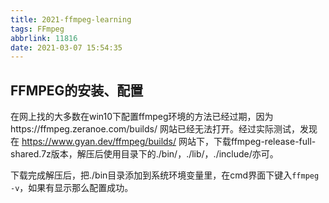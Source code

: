 ```yaml
---
title: 2021-ffmpeg-learning
tags: FFmpeg
abbrlink: 11816
date: 2021-03-07 15:54:35
---
```


## FFMPEG的安装、配置

在网上找的大多数在win10下配置ffmpeg环境的方法已经过期，因为https://ffmpeg.zeranoe.com/builds/ 网站已经无法打开。经过实际测试，发现在 https://www.gyan.dev/ffmpeg/builds/ 网站下，下载ffmpeg-release-full-shared.7z版本，解压后使用目录下的./bin/，./lib/，./include/亦可。

下载完成解压后，把./bin目录添加到系统环境变量里，在cmd界面下键入`ffmpeg -v`，如果有显示那么配置成功。
